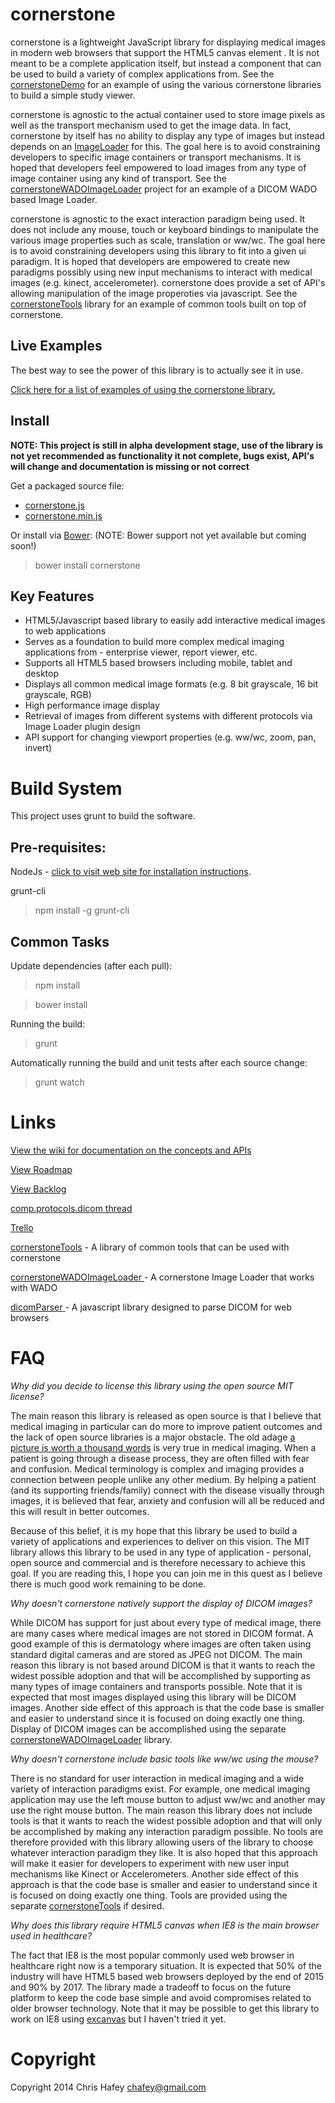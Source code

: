 cornerstone
===========

cornerstone is a lightweight JavaScript library for displaying medical images in modern web browsers that support
the HTML5 canvas element .  It is not meant to be a complete application itself, but instead a component
that can be used to build a variety of complex applications from.  See the
[cornerstoneDemo](https://github.com/chafey/cornerstoneDemo) for an example of using the various cornerstone
libraries to build a simple study viewer.

cornerstone is agnostic to the actual container used to store image pixels as well as the transport mechanism
used to get the image data.  In fact, cornerstone by itself has no ability to display any type of images but instead
depends on an [ImageLoader](https://github.com/chafey/cornerstone/wiki/ImageLoader) for this.  The goal here is
to avoid constraining developers to specific image containers or transport mechanisms.  It is hoped that developers
feel empowered to load images from any type of image container using any kind of transport.  See the
[cornerstoneWADOImageLoader](https://github.com/chafey/cornerstoneWADOImageLoader) project for an example
of a DICOM WADO based Image Loader.

cornerstone is agnostic to the exact interaction paradigm being used.  It does not include any mouse, touch or
keyboard bindings to manipulate the various image properties such as scale, translation or ww/wc.  The goal here
is to avoid constraining developers using this library to fit into a given ui paradigm.  It is hoped that developers
are empowered to create new paradigms possibly using new input mechanisms to interact with medical images (e.g. kinect,
accelerometer).  cornerstone does provide a set of API's allowing manipulation of the image properoties via javascript.
See the [cornerstoneTools](https://github.com/chafey/cornerstoneTools) library for an example of common tools built on top of
cornerstone.

Live Examples
---------------
The best way to see the power of this library is to actually see it in use.

[Click here for a list of examples of using the cornerstone library.](https://rawgithub.com/chafey/cornerstone/master/example/index.html)

Install
-------

**NOTE: This project is still in alpha development stage, use of the library is not yet recommended as
functionality it not complete, bugs exist, API's will change and documentation is missing or not correct**

Get a packaged source file:

* [cornerstone.js](https://raw.githubusercontent.com/chafey/cornerstone/master/dist/cornerstone.js)
* [cornerstone.min.js](https://raw.githubusercontent.com/chafey/cornerstone/master/dist/cornerstone.min.js)

Or install via [Bower](http://bower.io/): (NOTE: Bower support not yet available but coming soon!)

> bower install cornerstone


Key Features
------------

 * HTML5/Javascript based library to easily add interactive medical images to web applications
 * Serves as a foundation to build more complex medical imaging applications from - enterprise viewer, report viewer, etc.
 * Supports all HTML5 based browsers including mobile, tablet and desktop
 * Displays all common medical image formats (e.g. 8 bit grayscale, 16 bit grayscale, RGB)
 * High performance image display
 * Retrieval of images from different systems with different protocols via Image Loader plugin design
 * API support for changing viewport properties (e.g. ww/wc, zoom, pan, invert)

Build System
============

This project uses grunt to build the software.

Pre-requisites:
---------------

NodeJs - [click to visit web site for installation instructions](http://nodejs.org).

grunt-cli

> npm install -g grunt-cli

Common Tasks
------------

Update dependencies (after each pull):
> npm install

> bower install

Running the build:
> grunt

Automatically running the build and unit tests after each source change:
> grunt watch

Links
=====

[View the wiki for documentation on the concepts and APIs](https://github.com/chafey/cornerstone/wiki)

[View Roadmap](docs/roadmap.md)

[View Backlog](docs/backlog.md)

[comp.protocols.dicom thread](https://groups.google.com/forum/#!topic/comp.protocols.dicom/_2fMh69GdAM)

[Trello](https://trello.com/b/tGTDIyt4/cornerstone)

[cornerstoneTools](https://github.com/chafey/cornerstoneTools) - A library of common tools that can be used with cornerstone

[cornerstoneWADOImageLoader ](https://github.com/chafey/cornerstoneWADOImageLoader) - A cornerstone Image Loader that works with WADO

[dicomParser ](https://github.com/chafey/dicomParser) - A javascript library designed to parse DICOM for web browsers

FAQ
===

_Why did you decide to license this library using the open source MIT license?_

The main reason this library is released as open source is that I believe that medical imaging in particular
can do more to improve patient outcomes and the lack of open source libraries is a major obstacle.  The old adage
[a picture is worth a thousand words](http://en.wikipedia.org/wiki/A_picture_is_worth_a_thousand_words)
is very true in medical imaging.  When a patient is going through a disease process, they are often
filled with fear and confusion.  Medical terminology is complex and imaging provides a connection between people
unlike any other medium.  By helping a patient (and its supporting friends/family) connect with the disease
visually through images, it is believed that fear, anxiety and confusion will all be reduced and this will result
in better outcomes.

Because of this belief, it is my hope that this library be used to build a variety of applications and experiences
to deliver on this vision.  The MIT library allows this library to be used in any type of application - personal,
open source and commercial and is therefore necessary to achieve this goal.  If you are reading this,
I hope you can join me in this quest as I believe there is much good work remaining to be done.

_Why doesn't cornerstone natively support the display of DICOM images?_

While DICOM has support for just about every type of medical image, there are many cases where medical images
are not stored in DICOM format.  A good example of this is dermatology where images are often taken using standard
digital cameras and are stored as JPEG not DICOM.  The main reason this library is not based around DICOM is
that it wants to reach the widest possible adoption and that will be accomplished by supporting as many types
of image containers and transports possible.  Note that it is expected that most images displayed using this
library will be DICOM images.  Another side effect of this approach is that the code base is
smaller and easier to understand since it is focused on doing exactly one thing.  Display of DICOM images can
be accomplished using the separate [cornerstoneWADOImageLoader](https://github.com/chafey/cornerstoneWADOImageLoader)
library.

_Why doesn't cornerstone include basic tools like ww/wc using the mouse?_

There is no standard for user interaction in medical imaging and a wide variety of interaction paradigms exist.
For example, one medical imaging application may use the left mouse button to adjust ww/wc and another may use the
right mouse button.  The main reason this library does not include tools is that it wants to reach the widest possible
adoption and that will only be accomplished by making any interaction paradigm possible.  No tools
are therefore provided with this library allowing users of the library to choose
whatever interaction paradigm they like.  It is also hoped that this approach will make it easier for developers
to experiment with new user input mechanisms like Kinect or Accelerometers.  Another side effect of this
approach is that the code base is smaller and easier to understand since it is focused on doing exactly one
thing.  Tools are provided using the separate [cornerstoneTools](https://github.com/chafey/cornerstoneTools)
if desired.

_Why does this library require HTML5 canvas when IE8 is the main browser used in healthcare?_

The fact that IE8 is the most popular commonly used web browser in healthcare right now is a temporary
situation.  It is expected that 50% of the industry will have HTML5 based web browsers deployed by the end
of 2015 and 90% by 2017.  The library made a tradeoff to focus on the future platform to keep the code base
simple and avoid compromises related to older browser technology.  Note that it may be possible to get
this library to work on IE8 using [excanvas](https://code.google.com/p/explorercanvas/) but I haven't tried
it yet.


Copyright
=========

Copyright 2014 Chris Hafey [chafey@gmail.com](mailto:chafey@gmail.com)


